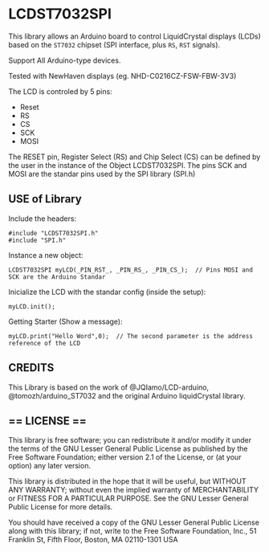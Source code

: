 LCDST7032SPI
============

This library allows an Arduino board to control LiquidCrystal displays (LCDs) based on the `ST7032` chipset (SPI interface, plus `RS`, `RST` signals).

Support All Arduino-type devices.

Tested with NewHaven displays (eg. NHD-C0216CZ-FSW-FBW-3V3)

The LCD is controled by 5 pins:
  - Reset
  - RS
  - CS
  - SCK
  - MOSI

The RESET pin, Register Select (RS) and Chip Select (CS) can be defined by the user in the instance of the Object LCDST7032SPI. The pins SCK and MOSI are the standar pins used by the SPI library (SPI.h)

## USE of Library

Include the headers:
```
#include "LCDST7032SPI.h"
#include "SPI.h"
```

Instance a new object:
```
LCDST7032SPI myLCD(_PIN_RST_, _PIN_RS_, _PIN_CS_);  // Pins MOSI and SCK are the Arduino Standar
```

Inicialize the LCD with the standar config (inside the setup):
```
myLCD.init();
```

Getting Starter (Show a message):
```
myLCD.print("Hello Word",0);  // The second parameter is the address reference of the LCD
```


## CREDITS

This Library is based on the work of @JQIamo/LCD-arduino, @tomozh/arduino_ST7032 and the original Arduino liquidCrystal library.


## == LICENSE ==

This library is free software; you can redistribute it and/or
modify it under the terms of the GNU Lesser General Public
License as published by the Free Software Foundation; either
version 2.1 of the License, or (at your option) any later version.

This library is distributed in the hope that it will be useful,
but WITHOUT ANY WARRANTY; without even the implied warranty of
MERCHANTABILITY or FITNESS FOR A PARTICULAR PURPOSE. See the GNU
Lesser General Public License for more details.

You should have received a copy of the GNU Lesser General Public
License along with this library; if not, write to the Free Software
Foundation, Inc., 51 Franklin St, Fifth Floor, Boston, MA 02110-1301 USA
